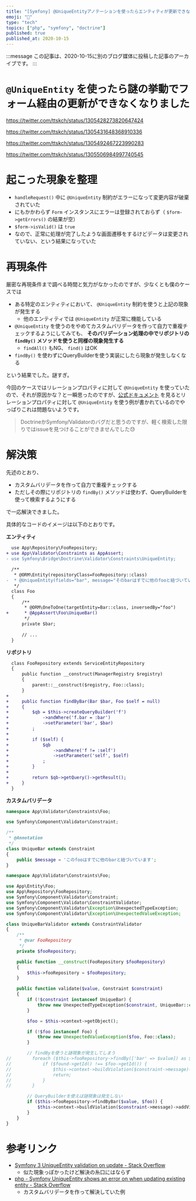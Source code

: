 ```yaml
---
title: "[Symfony] @UniqueEntityアノテーションを使ったらエンティティが更新できなくなった件"
emoji: "🎻"
type: "tech"
topics: ["php", "symfony", "doctrine"]
published: true
published_at: 2020-10-15
---
```


:::message
この記事は、2020-10-15に別のブログ媒体に投稿した記事のアーカイブです。
:::

# `@UniqueEntity` を使ったら謎の挙動でフォーム経由の更新ができなくなりました


https://twitter.com/ttskch/status/1305428273820647424


https://twitter.com/ttskch/status/1305431648368910336


https://twitter.com/ttskch/status/1305492467223990283


https://twitter.com/ttskch/status/1305506984997740545

# 起こった現象を整理

* `handleRequest()` 中に `@UniqueEntity` 制約がエラーになって変更内容が破棄されていた
* にもかかわらず `Form` インスタンスにエラーは登録されておらず（ `$form->getErrors()` の結果が空）
* `$form->isValid()` は `true`
* なので、正常に処理が完了したような画面遷移をするけどデータは変更されていない、という結果になっていた

# 再現条件

厳密な再現条件まで調べる時間と気力がなかったのですが、少なくとも僕のケースでは

* ある特定のエンティティにおいて、 `@UniqueEntity` 制約を使うと上記の現象が発生する
    * 他のエンティティでは `@UniqueEntity` が正常に機能している
* `@UniqueEntity` を使うのをやめてカスタムバリデータを作って自力で重複チェックするようにしてみても、 **そのバリデーション処理の中でリポジトリの `findBy()` メソッドを使うと同様の現象発生する**
    * `findAll()` もNG、 `find()` はOK
* `findBy()` を使わずにQueryBuilderを使う実装にしたら現象が発生しなくなる

という結果でした。謎すぎ。

今回のケースではリレーションプロパティに対して `@UniqueEntity` を使っていたので、それが原因かな？と一瞬思ったのですが、[公式ドキュメント](https://symfony.com/doc/current/reference/constraints/UniqueEntity.html) を見るとリレーションプロパティに対して `@UniqueEntity` を使う例が書かれているのでやっぱりこれは問題ないようです。

> DoctrineかSymfony/Validatorのバグだと思うのですが、軽く検索した限りではissueを見つけることができませんでした😓

# 解決策

先述のとおり、

* カスタムバリデータを作って自力で重複チェックする
* ただしその際にリポジトリの `findBy()` メソッドは使わず、QueryBuilderを使って検索するようにする

で一応解決できました。

具体的なコードのイメージは以下のとおりです。

**エンティティ**

```diff
  use App\Repository\FooRepository;
+ use App\Validator\Constraints as AppAssert;
- use Symfony\Bridge\Doctrine\Validator\Constraints\UniqueEntity;
  
  /**
   * @ORM\Entity(repositoryClass=FooRepository::class)
-  * @UniqueEntity(fields="bar", message="そのbarはすでに他のfooと紐づいています")
   */
  class Foo
  {
      /**
       * @ORM\OneToOne(targetEntity=Bar::class, inversedBy="foo")
+      * @AppAssert\Foo\UniqueBar()
       */
      private $bar;
  
      // ...
  }
```

**リポジトリ**

```diff
  class FooRepository extends ServiceEntityRepository
  {
      public function __construct(ManagerRegistry $registry)
      {
          parent::__construct($registry, Foo::class);
      }
+
+     public function findByBar(Bar $bar, Foo $self = null)
+     {
+         $qb = $this->createQueryBuilder('f')
+             ->andWhere('f.bar = :bar')
+             ->setParameter('bar', $bar)
+         ;
+ 
+         if ($self) {
+             $qb
+                 ->andWhere('f != :self')
+                 ->setParameter('self', $self)
+             ;
+         }
+ 
+         return $qb->getQuery()->getResult();
+     }
  }
```

**カスタムバリデータ**

```php
namespace App\Validator\Constraints\Foo;

use Symfony\Component\Validator\Constraint;

/**
 * @Annotation
 */
class UniqueBar extends Constraint
{
    public $message = 'このfooはすでに他のbarと紐づいています';
}
```

```php
namespace App\Validator\Constraints\Foo;

use App\Entity\Foo;
use App\Repository\FooRepository;
use Symfony\Component\Validator\Constraint;
use Symfony\Component\Validator\ConstraintValidator;
use Symfony\Component\Validator\Exception\UnexpectedTypeException;
use Symfony\Component\Validator\Exception\UnexpectedValueException;

class UniqueBarValidator extends ConstraintValidator
{
    /**
     * @var FooRepository
     */
    private $fooRepository;

    public function __construct(FooRepository $fooRepository)
    {
        $this->fooRepository = $fooRepository;
    }

    public function validate($value, Constraint $constraint)
    {
        if (!$constraint instanceof UniqueBar) {
            throw new UnexpectedTypeException($constraint, UniqueBar::class);
        }

        $foo = $this->context->getObject();

        if (!$foo instanceof Foo) {
            throw new UnexpectedValueException($foo, Foo::class);
        }

        // findByを使うと謎現象が発生してしまう
//        foreach ($this->fooRepository->findBy(['bar' => $value]) as $found) {
//            if ($found->getId() !== $foo->getId()) {
//                $this->context->buildViolation($constraint->message)->addViolation();
//                return;
//            }
//        }

        // QueryBuilderを使えば謎現象は発生しない
        if ($this->fooRepository->findByBar($value, $foo)) {
            $this->context->buildViolation($constraint->message)->addViolation();
        }
    }
}
```


# 参考リンク

* [Symfony 3 UniqueEntity validation on update - Stack Overflow](https://stackoverflow.com/questions/42652272/symfony-3-uniqueentity-validation-on-update)
    * 似た現象っぽかったけど解決の糸口にはならず
* [php - Symfony UniqueEntity shows an error on when updating existing entity - Stack Overflow](https://stackoverflow.com/questions/55723946/symfony-uniqueentity-shows-an-error-on-when-updating-existing-entity)
    * カスタムバリデータを作って解決していた例
